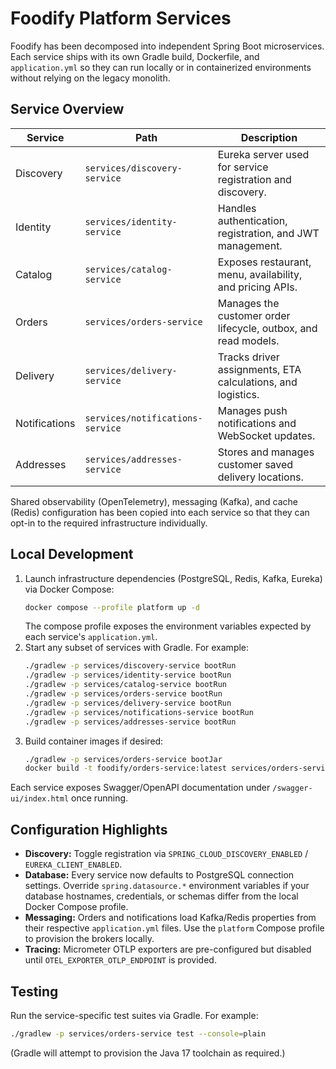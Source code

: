 # Foodify Platform Services

Foodify has been decomposed into independent Spring Boot microservices. Each service ships with
its own Gradle build, Dockerfile, and `application.yml` so they can run locally or in
containerized environments without relying on the legacy monolith.

## Service Overview

| Service | Path | Description |
| --- | --- | --- |
| Discovery | `services/discovery-service` | Eureka server used for service registration and discovery. |
| Identity | `services/identity-service` | Handles authentication, registration, and JWT management. |
| Catalog | `services/catalog-service` | Exposes restaurant, menu, availability, and pricing APIs. |
| Orders | `services/orders-service` | Manages the customer order lifecycle, outbox, and read models. |
| Delivery | `services/delivery-service` | Tracks driver assignments, ETA calculations, and logistics. |
| Notifications | `services/notifications-service` | Manages push notifications and WebSocket updates. |
| Addresses | `services/addresses-service` | Stores and manages customer saved delivery locations. |

Shared observability (OpenTelemetry), messaging (Kafka), and cache (Redis) configuration has been
copied into each service so that they can opt-in to the required infrastructure individually.

## Local Development

1. Launch infrastructure dependencies (PostgreSQL, Redis, Kafka, Eureka) via Docker Compose:
   ```bash
   docker compose --profile platform up -d
   ```
   The compose profile exposes the environment variables expected by each service's `application.yml`.
2. Start any subset of services with Gradle. For example:
   ```bash
   ./gradlew -p services/discovery-service bootRun
   ./gradlew -p services/identity-service bootRun
   ./gradlew -p services/catalog-service bootRun
   ./gradlew -p services/orders-service bootRun
   ./gradlew -p services/delivery-service bootRun
   ./gradlew -p services/notifications-service bootRun
   ./gradlew -p services/addresses-service bootRun
   ```
3. Build container images if desired:
   ```bash
   ./gradlew -p services/orders-service bootJar
   docker build -t foodify/orders-service:latest services/orders-service
   ```

Each service exposes Swagger/OpenAPI documentation under `/swagger-ui/index.html` once running.

## Configuration Highlights

- **Discovery:** Toggle registration via `SPRING_CLOUD_DISCOVERY_ENABLED` / `EUREKA_CLIENT_ENABLED`.
- **Database:** Every service now defaults to PostgreSQL connection settings. Override
  `spring.datasource.*` environment variables if your database hostnames, credentials, or schemas
  differ from the local Docker Compose profile.
- **Messaging:** Orders and notifications load Kafka/Redis properties from their respective
  `application.yml` files. Use the `platform` Compose profile to provision the brokers locally.
- **Tracing:** Micrometer OTLP exporters are pre-configured but disabled until `OTEL_EXPORTER_OTLP_ENDPOINT`
  is provided.

## Testing

Run the service-specific test suites via Gradle. For example:
```bash
./gradlew -p services/orders-service test --console=plain
```
(Gradle will attempt to provision the Java 17 toolchain as required.)
